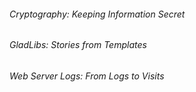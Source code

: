 <h6>Cryptography: Keeping Information Secret</h6>
<h6>GladLibs: Stories from Templates</h6>
<h6>Web Server Logs: From Logs to Visits</h6>
